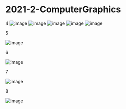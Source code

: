 # 2021-2-ComputerGraphics

4
![image](https://user-images.githubusercontent.com/45021330/140642855-3ca5dba1-c003-4f1b-93a4-372b03dd9224.png)
![image](https://user-images.githubusercontent.com/45021330/140642862-b447366e-1011-4d44-aec4-1e7334318ab2.png)
![image](https://user-images.githubusercontent.com/45021330/140642867-a9bc88b3-68d1-4db4-89f7-4270bdab6830.png)
![image](https://user-images.githubusercontent.com/45021330/140642883-6d14fa15-e1dd-4caf-8110-fabeba4f9164.png)
![image](https://user-images.githubusercontent.com/45021330/140642890-b0b76004-f6ff-4d4d-8a93-a365c161fb9b.png)

5

![image](https://user-images.githubusercontent.com/45021330/140642905-ec17cf7a-8672-426d-8898-bd301067f603.png)

6

![image](https://user-images.githubusercontent.com/45021330/140642918-ea168d66-9565-4643-b2c9-6d5148b3d68b.png)

7

![image](https://user-images.githubusercontent.com/45021330/140642943-68f5b8e0-6033-4b9d-85c7-0137ec361d74.png)

8

![image](https://user-images.githubusercontent.com/45021330/140642960-b1580c3c-4c61-41e9-a686-43aef17b9c4d.png)
